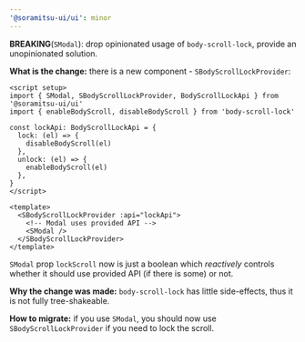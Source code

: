 ```yaml
---
'@soramitsu-ui/ui': minor
---
```


**BREAKING**(`SModal`): drop opinionated usage of `body-scroll-lock`, provide an unopinionated solution.

**What is the change:** there is a new component - `SBodyScrollLockProvider`:

```vue
<script setup>
import { SModal, SBodyScrollLockProvider, BodyScrollLockApi } from '@soramitsu-ui/ui'
import { enableBodyScroll, disableBodyScroll } from 'body-scroll-lock'

const lockApi: BodyScrollLockApi = {
  lock: (el) => {
    disableBodyScroll(el)
  },
  unlock: (el) => {
    enableBodyScroll(el)
  },
}
</script>

<template>
  <SBodyScrollLockProvider :api="lockApi">
    <!-- Modal uses provided API -->
    <SModal />
  </SBodyScrollLockProvider>
</template>
```

`SModal` prop `lockScroll` now is just a boolean which _reactively_ controls whether it should use provided API (if there is some) or not.

**Why the change was made:** `body-scroll-lock` has little side-effects, thus it is not fully tree-shakeable.

**How to migrate:** if you use `SModal`, you should now use `SBodyScrollLockProvider` if you need to lock the scroll.

